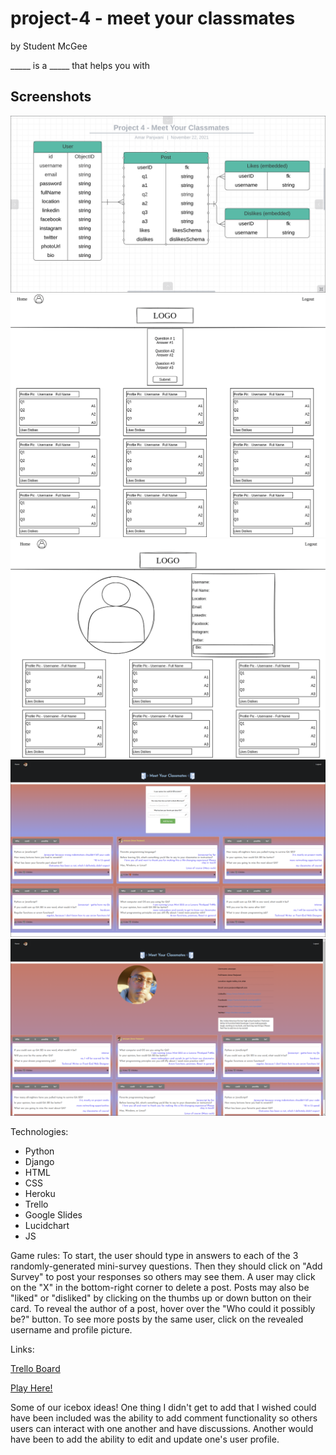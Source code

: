 # project-4 - meet your classmates
by Student McGee   

_____ is a _____ that helps you with 

## Screenshots
<!-- Make screenshots all different sizes -->
![Screenshot of home page](https://github.com/amarpan/meet-your-classmates/raw/main/public/Screenshots/ERD.MYC.png)   
![Screenshot of Profile](https://github.com/amarpan/meet-your-classmates/raw/main/public/Screenshots/Homepage.Wireframe.MYC.png)
![Screenshot of  Profile](https://github.com/amarpan/meet-your-classmates/raw/main/public/Screenshots/ProfilePage.Wireframe.MYC.png)
![Screenshot of Profile](https://github.com/amarpan/meet-your-classmates/raw/main/public/Screenshots/FeedPage.png)
![Screenshot of Profile](https://github.com/amarpan/meet-your-classmates/raw/main/public/Screenshots/ProfilePage.png)


Technologies:
-   Python
-   Django
-   HTML
-   CSS
-   Heroku
-   Trello
-   Google Slides
-   Lucidchart
-   JS

Game rules:
  To start, the user should type in answers to each of the 3 randomly-generated mini-survey questions. Then they should click on "Add Survey" to post your responses so others may see them. A user may click on the "X" in the bottom-right corner to delete a post. Posts may also be "liked" or "disliked" by clicking on the thumbs up or down button on their card. To reveal the author of a post, hover over the "Who could it possibly be?" button. To see more posts by the same user, click on the revealed username and profile picture.

Links:

[Trello Board](https://trello.com/b/x4ViComX/meet-your-classmates-project-4)

<a href="https://meetyourclassmates.herokuapp.com/" target="_blank">Play Here!</a>

Some of our icebox ideas!
One thing I didn't get to add that I wished could have been included was the ability to add comment functionality so others users can interact with one another and have discussions. Another would have been to add the ability to edit and update one's user profile. 
